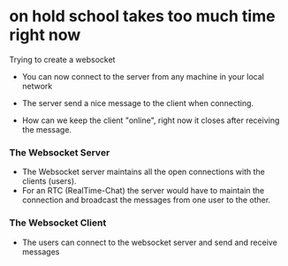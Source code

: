 # on hold school takes too much time right now

Trying to create a websocket

- You can now connect to the server from any machine in your local network
- The server send a nice message to the client when connecting. 

- How can we keep the client "online", right now it closes after receiving the message.

### The Websocket Server

- The Websocket server maintains all the open connections with the clients (users).
- For an RTC (RealTime-Chat) the server would have to maintain the connection and 
broadcast the messages from one user to the other.


### The Websocket Client

- The users can connect to the websocket server and send and receive messages
